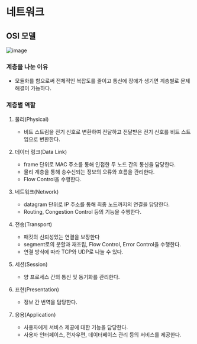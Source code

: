 # 네트워크

## OSI 모델
![image](https://user-images.githubusercontent.com/63232876/166099319-3b020ebe-cd3d-409c-8f34-c875d7a01fa3.png)

### 계층을 나눈 이유
- 모듈화를 함으로써 전체적인 복잡도를 줄이고 통신에 장애가 생기면 계층별로 문제 해결이 가능하다.

### 계층별 역할
1. 물리(Physical)
    - 비트 스트림을 전기 신호로 변환하여 전달하고 전달받은 전기 신호를 비트 스트임으로 변환한다.

2. 데이터 링크(Data Link)
    - frame 단위로 MAC 주소를 통해 인접한 두 노드 간의 통신을 담당한다. 
    - 물리 계층을 통해 송수신되는 정보의 오류와 흐름을 관리한다.
    - Flow Control을 수행한다.

3. 네트워크(Network)
    - datagram 단위로 IP 주소를 통해 최종 노드까지의 연결을 담당한다.
    - Routing, Congestion Control 등의 기능을 수행한다.

4. 전송(Transport)
    - 패킷의 신뢰성있는 연결을 보장한다
    - segment로의 분할과 재조립, Flow Control, Error Control을 수행한다.
    - 연결 방식에 따라 TCP와 UDP로 나눌 수 있다.

5. 세션(Session)
    - 양 프로세스 간의 통신 및 동기화를 관리한다.

6. 표현(Presentation)
    - 정보 간 번역을 담당한다.

7. 응용(Application)
    - 사용자에게 서비스 제공에 대한 기능을 담당한다.
    - 사용자 인터페이스, 전자우편, 데이터베이스 관리 등의 서비스를 제공한다.